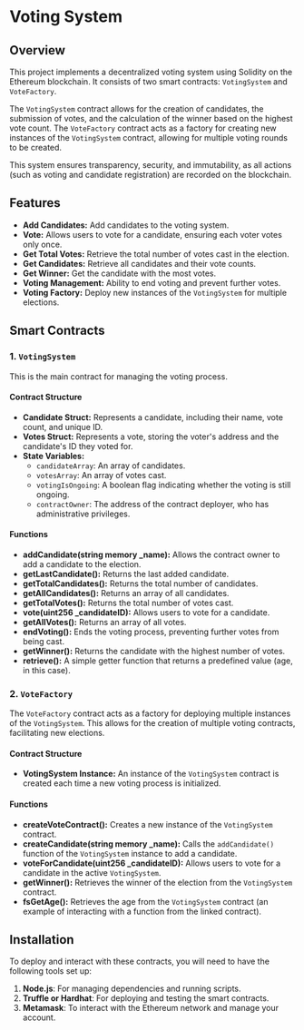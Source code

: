 # Voting System

## Overview

This project implements a decentralized voting system using Solidity on the Ethereum blockchain. It consists of two smart contracts: `VotingSystem` and `VoteFactory`. 

The `VotingSystem` contract allows for the creation of candidates, the submission of votes, and the calculation of the winner based on the highest vote count. The `VoteFactory` contract acts as a factory for creating new instances of the `VotingSystem` contract, allowing for multiple voting rounds to be created.

This system ensures transparency, security, and immutability, as all actions (such as voting and candidate registration) are recorded on the blockchain.

## Features

- **Add Candidates:** Add candidates to the voting system.
- **Vote:** Allows users to vote for a candidate, ensuring each voter votes only once.
- **Get Total Votes:** Retrieve the total number of votes cast in the election.
- **Get Candidates:** Retrieve all candidates and their vote counts.
- **Get Winner:** Get the candidate with the most votes.
- **Voting Management:** Ability to end voting and prevent further votes.
- **Voting Factory:** Deploy new instances of the `VotingSystem` for multiple elections.

## Smart Contracts

### 1. `VotingSystem`

This is the main contract for managing the voting process.

#### Contract Structure

- **Candidate Struct:** Represents a candidate, including their name, vote count, and unique ID.
- **Votes Struct:** Represents a vote, storing the voter's address and the candidate's ID they voted for.
- **State Variables:**
  - `candidateArray`: An array of candidates.
  - `votesArray`: An array of votes cast.
  - `votingIsOngoing`: A boolean flag indicating whether the voting is still ongoing.
  - `contractOwner`: The address of the contract deployer, who has administrative privileges.

#### Functions

- **addCandidate(string memory _name):** Allows the contract owner to add a candidate to the election.
- **getLastCandidate():** Returns the last added candidate.
- **getTotalCandidates():** Returns the total number of candidates.
- **getAllCandidates():** Returns an array of all candidates.
- **getTotalVotes():** Returns the total number of votes cast.
- **vote(uint256 _candidateID):** Allows users to vote for a candidate.
- **getAllVotes():** Returns an array of all votes.
- **endVoting():** Ends the voting process, preventing further votes from being cast.
- **getWinner():** Returns the candidate with the highest number of votes.
- **retrieve():** A simple getter function that returns a predefined value (age, in this case).

### 2. `VoteFactory`

The `VoteFactory` contract acts as a factory for deploying multiple instances of the `VotingSystem`. This allows for the creation of multiple voting contracts, facilitating new elections.

#### Contract Structure

- **VotingSystem Instance:** An instance of the `VotingSystem` contract is created each time a new voting process is initialized.

#### Functions

- **createVoteContract():** Creates a new instance of the `VotingSystem` contract.
- **createCandidate(string memory _name):** Calls the `addCandidate()` function of the `VotingSystem` instance to add a candidate.
- **voteForCandidate(uint256 _candidateID):** Allows users to vote for a candidate in the active `VotingSystem`.
- **getWinner():** Retrieves the winner of the election from the `VotingSystem` contract.
- **fsGetAge():** Retrieves the age from the `VotingSystem` contract (an example of interacting with a function from the linked contract).

## Installation

To deploy and interact with these contracts, you will need to have the following tools set up:

1. **Node.js**: For managing dependencies and running scripts.
2. **Truffle or Hardhat**: For deploying and testing the smart contracts.
3. **Metamask**: To interact with the Ethereum network and manage your account.



 
